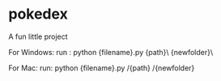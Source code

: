 # pokedex
A fun little project 

For Windows:
run : python {filename}.py {path}\  {newfolder}\

For Mac:
run: python {filename}.py /{path} /{newfolder}

